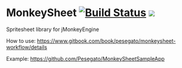 # MonkeySheet [![Build Status](https://travis-ci.org/Pesegato/MonkeySheet.svg?branch=master)](https://travis-ci.org/Pesegato/MonkeySheet) [![](https://jitpack.io/v/Pesegato/MonkeySheet.svg)](https://jitpack.io/#Pesegato/MonkeySheet)
Spritesheet library for jMonkeyEngine

How to use: https://www.gitbook.com/book/pesegato/monkeysheet-workflow/details

Example: https://github.com/Pesegato/MonkeySheetSampleApp

